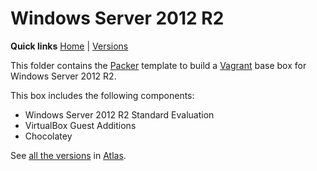 # Windows Server 2012 R2

**Quick links** [Home] | [Versions]  

This folder contains the [Packer] template to build a [Vagrant] base box for Windows Server 2012 R2.

This box includes the following components:

* Windows Server 2012 R2 Standard Evaluation
* VirtualBox Guest Additions
* Chocolatey

See [all the versions][Versions] in [Atlas].

[Home]: ..
[Versions]: https://atlas.hashicorp.com/gusztavvargadr/boxes/windows2012r2se

[Packer]: https://www.packer.io/
[Vagrant]: https://www.vagrantup.com/
[Atlas]: https://www.hashicorp.com/atlas.html
